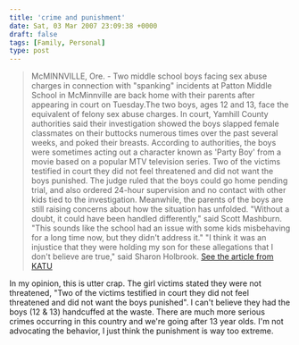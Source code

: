 ```yaml
---
title: 'crime and punishment'
date: Sat, 03 Mar 2007 23:09:38 +0000
draft: false
tags: [Family, Personal]
type: post
---
```


> McMINNVILLE, Ore. - Two middle school boys facing sex abuse charges in connection with "spanking" incidents at Patton Middle School in McMinnville are back home with their parents after appearing in court on Tuesday.The two boys, ages 12 and 13, face the equivalent of felony sex abuse charges. In court, Yamhill County authorities said their investigation showed the boys slapped female classmates on their buttocks numerous times over the past several weeks, and poked their breasts. According to authorities, the boys were sometimes acting out a character known as 'Party Boy' from a movie based on a popular MTV television series. Two of the victims testified in court they did not feel threatened and did not want the boys punished. The judge ruled that the boys could go home pending trial, and also ordered 24-hour supervision and no contact with other kids tied to the investigation. Meanwhile, the parents of the boys are still raising concerns about how the situation has unfolded. "Without a doubt, it could have been handled differently," said Scott Mashburn. "This sounds like the school had an issue with some kids misbehaving for a long time now, but they didn't address it." "I think it was an injustice that they were holding my son for these allegations that I don't believe are true," said Sharon Holbrook. [See the article from KATU](http://www.katu.com/news/6121446.html)

In my opinion, this is utter crap. The girl victims stated they were not threatened, "Two of the victims testified in court they did not feel threatened and did not want the boys punished". I can't believe they had the boys (12 & 13) handcuffed at the waste. There are much more serious crimes occurring in this country and we're going after 13 year olds. I'm not advocating the behavior, I just think the punishment is way too extreme.